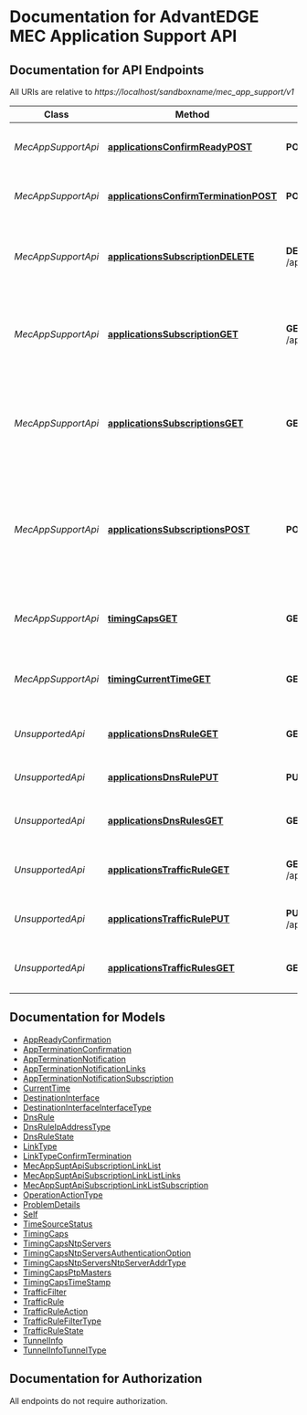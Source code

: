 # Documentation for AdvantEDGE MEC Application Support API

<a name="documentation-for-api-endpoints"></a>
## Documentation for API Endpoints

All URIs are relative to *https://localhost/sandboxname/mec_app_support/v1*

Class | Method | HTTP request | Description
------------ | ------------- | ------------- | -------------
*MecAppSupportApi* | [**applicationsConfirmReadyPOST**](Apis/MecAppSupportApi.md#applicationsconfirmreadypost) | **POST** /applications/{appInstanceId}/confirm_ready | This method may be used by the MEC application instance to notify the MEC platform that it is up and running. 
*MecAppSupportApi* | [**applicationsConfirmTerminationPOST**](Apis/MecAppSupportApi.md#applicationsconfirmterminationpost) | **POST** /applications/{appInstanceId}/confirm_termination | This method is used to confirm the application level termination  of an application instance.
*MecAppSupportApi* | [**applicationsSubscriptionDELETE**](Apis/MecAppSupportApi.md#applicationssubscriptiondelete) | **DELETE** /applications/{appInstanceId}/subscriptions/{subscriptionId} | This method deletes a mecAppSuptApiSubscription. This method is typically used in \"Unsubscribing from service availability event notifications\" procedure.
*MecAppSupportApi* | [**applicationsSubscriptionGET**](Apis/MecAppSupportApi.md#applicationssubscriptionget) | **GET** /applications/{appInstanceId}/subscriptions/{subscriptionId} | The GET method requests information about a subscription for this requestor. Upon success, the response contains entity body with the subscription for the requestor.
*MecAppSupportApi* | [**applicationsSubscriptionsGET**](Apis/MecAppSupportApi.md#applicationssubscriptionsget) | **GET** /applications/{appInstanceId}/subscriptions | The GET method may be used to request information about all subscriptions for this requestor. Upon success, the response contains entity body with all the subscriptions for the requestor.
*MecAppSupportApi* | [**applicationsSubscriptionsPOST**](Apis/MecAppSupportApi.md#applicationssubscriptionspost) | **POST** /applications/{appInstanceId}/subscriptions | The POST method may be used to create a new subscription. One example use case is to create a new subscription to the MEC service availability notifications. Upon success, the response contains entity body describing the created subscription.
*MecAppSupportApi* | [**timingCapsGET**](Apis/MecAppSupportApi.md#timingcapsget) | **GET** /timing/timing_caps | This method retrieves the information of the platform's timing capabilities which corresponds to the timing capabilities query
*MecAppSupportApi* | [**timingCurrentTimeGET**](Apis/MecAppSupportApi.md#timingcurrenttimeget) | **GET** /timing/current_time | This method retrieves the information of the platform's current time which corresponds to the get platform time procedure
*UnsupportedApi* | [**applicationsDnsRuleGET**](Apis/UnsupportedApi.md#applicationsdnsruleget) | **GET** /applications/{appInstanceId}/dns_rules/{dnsRuleId} | This method retrieves information about a DNS rule associated with a MEC application instance.
*UnsupportedApi* | [**applicationsDnsRulePUT**](Apis/UnsupportedApi.md#applicationsdnsruleput) | **PUT** /applications/{appInstanceId}/dns_rules/{dnsRuleId} | This method activates, de-activates or updates a traffic rule.
*UnsupportedApi* | [**applicationsDnsRulesGET**](Apis/UnsupportedApi.md#applicationsdnsrulesget) | **GET** /applications/{appInstanceId}/dns_rules | This method retrieves information about all the DNS rules associated with a MEC application instance.
*UnsupportedApi* | [**applicationsTrafficRuleGET**](Apis/UnsupportedApi.md#applicationstrafficruleget) | **GET** /applications/{appInstanceId}/traffic_rules/{trafficRuleId} | This method retrieves information about all the traffic rules associated with a MEC application instance.
*UnsupportedApi* | [**applicationsTrafficRulePUT**](Apis/UnsupportedApi.md#applicationstrafficruleput) | **PUT** /applications/{appInstanceId}/traffic_rules/{trafficRuleId} | This method retrieves information about all the traffic rules associated with a MEC application instance.
*UnsupportedApi* | [**applicationsTrafficRulesGET**](Apis/UnsupportedApi.md#applicationstrafficrulesget) | **GET** /applications/{appInstanceId}/traffic_rules | This method retrieves information about all the traffic rules associated with a MEC application instance.


<a name="documentation-for-models"></a>
## Documentation for Models

 - [AppReadyConfirmation](./Models/AppReadyConfirmation.md)
 - [AppTerminationConfirmation](./Models/AppTerminationConfirmation.md)
 - [AppTerminationNotification](./Models/AppTerminationNotification.md)
 - [AppTerminationNotificationLinks](./Models/AppTerminationNotificationLinks.md)
 - [AppTerminationNotificationSubscription](./Models/AppTerminationNotificationSubscription.md)
 - [CurrentTime](./Models/CurrentTime.md)
 - [DestinationInterface](./Models/DestinationInterface.md)
 - [DestinationInterfaceInterfaceType](./Models/DestinationInterfaceInterfaceType.md)
 - [DnsRule](./Models/DnsRule.md)
 - [DnsRuleIpAddressType](./Models/DnsRuleIpAddressType.md)
 - [DnsRuleState](./Models/DnsRuleState.md)
 - [LinkType](./Models/LinkType.md)
 - [LinkTypeConfirmTermination](./Models/LinkTypeConfirmTermination.md)
 - [MecAppSuptApiSubscriptionLinkList](./Models/MecAppSuptApiSubscriptionLinkList.md)
 - [MecAppSuptApiSubscriptionLinkListLinks](./Models/MecAppSuptApiSubscriptionLinkListLinks.md)
 - [MecAppSuptApiSubscriptionLinkListSubscription](./Models/MecAppSuptApiSubscriptionLinkListSubscription.md)
 - [OperationActionType](./Models/OperationActionType.md)
 - [ProblemDetails](./Models/ProblemDetails.md)
 - [Self](./Models/Self.md)
 - [TimeSourceStatus](./Models/TimeSourceStatus.md)
 - [TimingCaps](./Models/TimingCaps.md)
 - [TimingCapsNtpServers](./Models/TimingCapsNtpServers.md)
 - [TimingCapsNtpServersAuthenticationOption](./Models/TimingCapsNtpServersAuthenticationOption.md)
 - [TimingCapsNtpServersNtpServerAddrType](./Models/TimingCapsNtpServersNtpServerAddrType.md)
 - [TimingCapsPtpMasters](./Models/TimingCapsPtpMasters.md)
 - [TimingCapsTimeStamp](./Models/TimingCapsTimeStamp.md)
 - [TrafficFilter](./Models/TrafficFilter.md)
 - [TrafficRule](./Models/TrafficRule.md)
 - [TrafficRuleAction](./Models/TrafficRuleAction.md)
 - [TrafficRuleFilterType](./Models/TrafficRuleFilterType.md)
 - [TrafficRuleState](./Models/TrafficRuleState.md)
 - [TunnelInfo](./Models/TunnelInfo.md)
 - [TunnelInfoTunnelType](./Models/TunnelInfoTunnelType.md)


<a name="documentation-for-authorization"></a>
## Documentation for Authorization

All endpoints do not require authorization.
